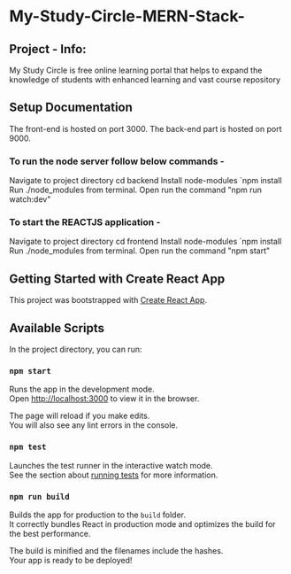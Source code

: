 # My-Study-Circle-MERN-Stack-

## Project - Info:

My Study Circle is free online learning portal that helps to expand the knowledge of students with enhanced learning and vast course repository

## Setup Documentation

The front-end is hosted on port 3000. The back-end part is hosted on port 9000.

### To run the node server follow below commands -

Navigate to project directory cd backend
Install node-modules `npm install
Run ./node_modules from terminal.
Open run the command "npm run watch:dev"

### To start the REACTJS application -

Navigate to project directory cd frontend
Install node-modules `npm install
Run ./node_modules from terminal.
Open run the command "npm start"

## Getting Started with Create React App

This project was bootstrapped with [Create React App](https://github.com/facebook/create-react-app).

## Available Scripts

In the project directory, you can run:

### `npm start`

Runs the app in the development mode.\
Open [http://localhost:3000](http://localhost:3000) to view it in the browser.

The page will reload if you make edits.\
You will also see any lint errors in the console.

### `npm test`

Launches the test runner in the interactive watch mode.\
See the section about [running tests](https://facebook.github.io/create-react-app/docs/running-tests) for more information.

### `npm run build`

Builds the app for production to the `build` folder.\
It correctly bundles React in production mode and optimizes the build for the best performance.

The build is minified and the filenames include the hashes.\
Your app is ready to be deployed!
